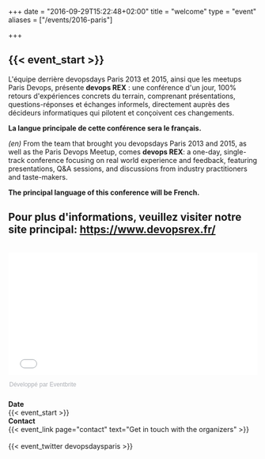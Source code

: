 +++
date = "2016-09-29T15:22:48+02:00"
title = "welcome"
type = "event"
aliases = ["/events/2016-paris"]

+++

<h2>{{< event_start >}}</h2>

L'équipe derrière devopsdays Paris 2013 et 2015, ainsi que les meetups Paris
Devops, présente **devops REX** : une conférence d'un jour, 100% retours
d'expériences concrets du terrain, comprenant présentations, questions-réponses
et échanges informels, directement auprès des décideurs informatiques qui
pilotent et conçoivent ces changements.

**La langue principale de cette conférence sera le français.**

*(en)* From the team that brought you devopsdays Paris 2013 and 2015, as well as the
Paris Devops Meetup, comes **devops REX**: a one-day, single-track conference
focusing on real world experience and feedback, featuring presentations, Q&A
sessions, and discussions from industry practitioners and taste-makers.

**The principal language of this conference will be French.**

## Pour plus d'informations, veuillez visiter notre site principal: **https://www.devopsrex.fr/**

<br />

<div style="width:100%; text-align:left;" ><iframe src="//eventbrite.fr/tickets-external?eid=26441317693&ref=etckt" frameborder="0" height="247" width="100%" vspace="0" hspace="0" marginheight="5" marginwidth="5" scrolling="auto" allowtransparency="true"></iframe><div style="font-family:Helvetica, Arial; font-size:12px; padding:10px 0 5px; margin:2px; width:100%; text-align:left;"><a class="powered-by-eb" style="color: #ADB0B6; text-decoration: none;" target="_blank" href="http://www.eventbrite.fr/">Développé par Eventbrite</a></div></div>

<br />

<!-- <div style="text-align:center;">
  {{< event_logo >}}
</div> -->

<div class = "row">
  <div class = "col-md-2">
    <strong>Date</strong>
  </div>
  <div class = "col-md-8">
    {{< event_start >}}
  </div>
</div>

<!-- <div class = "row">
  <div class = "col-md-2">
    <strong>Location</strong>
  </div>
  <div class = "col-md-8">
    {{< event_location >}}
  </div>
</div> -->

<!-- <div class = "row">
  <div class = "col-md-2">
    <strong>Register</strong>
  </div>
  <div class = "col-md-8">
    {{< event_link page="registration" text="Register to attend the conference!" >}}
  </div>
</div> -->

<!-- <div class = "row">
  <div class = "col-md-2">
    <strong>Propose</strong>
  </div>
  <div class = "col-md-8">
    {{< event_link page="propose" text="Propose a talk!" >}}
  </div>
</div> -->

<!-- <div class = "row">
  <div class = "col-md-2">
    <strong>Program</strong>
  </div>
  <div class = "col-md-8">
    View the {{< event_link page="program" text="program." >}}
  </div>
</div> -->

<!-- <div class = "row">
  <div class = "col-md-2">
    <strong>Speakers</strong>
  </div>
  <div class = "col-md-8">
    Check out the {{< event_link page="speakers" text="speakers!" >}}
  </div>
</div> -->

<!--
<div class = "row">
  <div class = "col-md-2">
    <strong>Sponsors</strong>
  </div>
  <div class = "col-md-8">
    {{< event_link page="sponsor" text="Sponsor the conference!" >}}
  </div>
</div>
-->

<div class = "row">
  <div class = "col-md-2">
    <strong>Contact</strong>
  </div>
  <div class = "col-md-8">
    {{< event_link page="contact" text="Get in touch with the organizers" >}}
  </div>
</div>

<br />
<!-- add your city twitter name here without the @ sign -->
{{< event_twitter devopsdaysparis >}}
